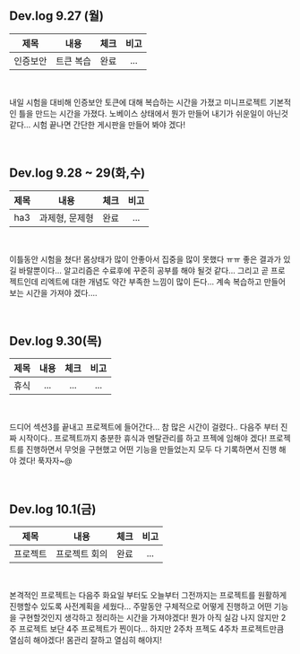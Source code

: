 ## Dev.log 9.27 (월)

  |제목|내용|체크|비고|
|:------:|:------:|:------:|:------:|
|인증보안|트큰 복습|완료|...|


<br />

내일 시험을 대비해 인증보안 토큰에 대해 복습하는 시간을 가졌고 미니프로젝트 기본적인 틀을 만드는 시간을 가졌다. 노베이스 상태에서 뭔가 만들어 내기가 쉬운일이 아닌것 같다... 시험 끝나면 간단한 게시판을 만들어 봐야 겠다! 

<br />

## Dev.log 9.28 ~ 29(화,수)

  |제목|내용|체크|비고|
|:------:|:------:|:------:|:------:|
|ha3|과제형, 문제형|완료|...|


<br />

이틀동안 시험을 쳤다! 몸상태가 많이 안좋아서 집중을 많이 못했다 ㅠㅠ 좋은 결과가 있길 바랄뿐이다... 알고리즘은 수료후에 꾸준히 공부를 해야 될것 같다... 그리고 곧 프로젝트인데 리엑트에 대한 개념도 약간 부족한 느낌이 많이 든다... 계속 복습하고 만들어보는 시간을 가져야 겠다....

<br />

## Dev.log 9.30(목)

  |제목|내용|체크|비고|
|:------:|:------:|:------:|:------:|
|휴식|...|...|...|


<br />

드디어 섹션3를 끝내고 프로젝트에 들어간다... 참 많은 시간이 걸렸다.. 다음주 부터 진짜 시작이다.. 프로젝트까지 충분한 휴식과 멘탈관리를 하고 프젝에 임해야 겠다! 프로젝트를 진행하면서 무엇을 구현했고 어떤 기능을 만들었는지 모두 다 기록하면서 진행 해야 겠다! 푹자자~@

<br />

## Dev.log 10.1(금)

  |제목|내용|체크|비고|
|:------:|:------:|:------:|:------:|
|프로젝트|프로젝트 회의|완료|...|


<br />

본격적인 프로젝트는 다음주 화요일 부터도 오늘부터 그전까지는 프로젝트를 원활하게 진행할수 있도록 사전계획을 세웠다... 주말동안 구체적으로 어떻게 진행하고 어떤 기능을 구현할것인지 생각하고 정리하는 시간을 가져야겠다! 뭔가 아직 실감 나지 않지만 2주 프로젝트 보단 4주 프로젝트가 찐이다... 하지만 2주차 프젝도 4주차 프로젝트만큼 열심히 해야겠다! 몸관리 잘하고 열심히 해야지!